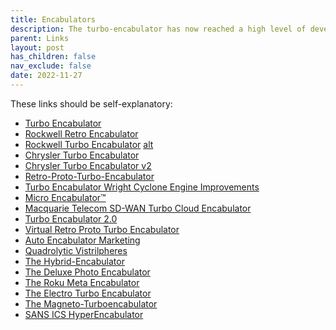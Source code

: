 ```yaml
---
title: Encabulators
description: The turbo-encabulator has now reached a high level of development, and it’s being successfully used in the operation of novertrunnions. Moreover, whenever a forescent skor motion is required, it may also be employed in conjunction with a drawn reciprocation dingle arm, to reduce sinusoidal repleneration.
parent: Links
layout: post
has_children: false
nav_exclude: false
date: 2022-11-27
---
```


These links should be self-explanatory:

- [Turbo Encabulator](https://www.youtube.com/watch?v=Ac7G7xOG2Ag)
- [Rockwell Retro Encabulator](https://www.youtube.com/watch?v=RXJKdh1KZ0w)
- [Rockwell Turbo Encabulator](https://www.youtube.com/watch?v=2fjcJp_Nwvk) [alt](https://www.youtube.com/watch?v=HlArxyK--6E)
- [Chrysler Turbo Encabulator](https://www.youtube.com/watch?v=MXW0bx_Ooq4)
- [Chrysler Turbo Encabulator v2](https://www.youtube.com/watch?v=UyRllRWfLJE) <!--https://www.youtube.com/watch?v=pbsmHnsjJZk-->
- [Retro-Proto-Turbo-Encabulator](https://www.youtube.com/watch?v=wwmdf5m9khg)
- [Turbo Encabulator Wright Cyclone Engine Improvements](https://www.youtube.com/watch?v=bOV0v1Uq5CY)
- [Micro Encabulator™](https://www.youtube.com/watch?v=u4ILnWpi8XY)
- [Macquarie Telecom SD-WAN Turbo Cloud Encabulator](https://www.youtube.com/watch?v=7LOF7KM7UhY)
- [Turbo Encabulator 2.0](https://www.youtube.com/watch?v=m84IoMeo3qE)
- [Virtual Retro Proto Turbo Encabulator](https://www.youtube.com/watch?v=aiegVe5gKYI)
- [Auto Encabulator Marketing](https://www.youtube.com/watch?v=UcA2XFaP_UY)
- [Quadrolytic Vistrilpheres](https://www.youtube.com/watch?v=jyscJ6nz5To)
- [The Hybrid-Encabulator](https://www.youtube.com/watch?v=kgSXC-YhpUk)
- [The Deluxe Photo Encabulator](https://www.youtube.com/watch?v=JEyh4y7BgmU)
- [The Roku Meta Encabulator](https://www.youtube.com/watch?v=alGOaGXRR3k)
- [The Electro Turbo Encabulator](https://www.youtube.com/watch?v=fltOyddlnOE)
- [The Magneto-Turboencabulator](https://www.youtube.com/watch?v=lBOB9SSdDfU)
- [SANS ICS HyperEncabulator](https://www.youtube.com/watch?v=5nKk_-Lvhzo)









<!--
[Introducing the Audiophile Quality Turbo Encabulator](https://www.youtube.com/watch?v=AYxzDiUGqiY)
[Turbo Encabulator - British 1968](https://www.youtube.com/watch?v=kj04DJ4XRWg)
- [The Trail Encabulator](https://www.youtube.com/watch?v=yJe4kFS1LqM)
- [The Turbo-Encabulator](https://www.youtube.com/watch?v=ulqzBLh-BAs)
- [Introducing the Alpine Retro Bimodial Transportative Turbo Encabulator](https://www.youtube.com/watch?v=KdF5ybjlMQc)
- [Turbo Encabulation Algorithm](https://www.youtube.com/watch?v=RZvbsZg3eGs)
- [Tom Buck: The Ridiculous History Behind My Weirdest Video](https://www.youtube.com/watch?v=yor2O7cHxSM)
- https://lunduke.substack.com/p/the-turbo-encabulator-the-best-technobabble
- [What is the Turbo Encabulator?](https://www.youtube.com/watch?v=PqeQzFbRKv4)
- [Meet the Retroencabulator Guy at ICS Security Summit 2022](https://www.youtube.com/watch?v=V0Ge2RpnZnc)
- [Robo Encabulator](https://www.youtube.com/watch?v=EC4bE887Q1Q)
- [Hammerspace Quantum Encabulator](https://www.youtube.com/watch?v=KpJll2DLCes) (only left-ear audio)
- [NEW Turbo Encabulator | Republic Manufacturing](https://www.youtube.com/watch?v=_FCoVuZ0Rt0)
- [Turboencabulator presentation GE retiree lunch Aug 12, 2008](https://www.youtube.com/watch?v=wS5j-3pC_KI)
- [Turbo Encabulator - Blumenstein Audio - Waterline Cables](https://www.youtube.com/watch?v=AtRuRFArBbE)
- [animation test snippet](https://www.youtube.com/watch?v=1pxgBcatmUs)
- [New Invention - Free Energy Generator - The Alpha Encabulator](https://www.youtube.com/watch?v=oNMs6Wk_FqI)
-->